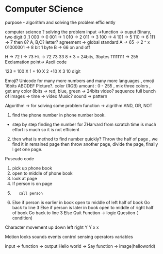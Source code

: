 # Computer SCience #

purpose - algorithm and solving the problem efficiently

computer science ? solving the problem 
input ->function -> ouput
Binary, two digit 0 ,1 
000 -> 0
001 -> 1
010 -> 2
011 -> 3
100 -> 4
101 -> 5
110 -> 6
111 -> 7
then 8?
A, B,C?
letter? agreement -> global standard
A -> 65 -> 2 ^ x 01000001 -> 8 bit 1 byte
B -> 66
on and off

H -> 72 I -> 73 
Hi. -> 72 73 33  8 * 3 = 24bits, 3bytes
11111111 -> 255
Exclamation point-> Ascii code 

123 = 100 X 1 + 10 X 2 +10 X 3 10 digit

Emoji?
Unicode for many more numbers and many more languages , emoji 
16bits 
ABCDEF
Picture?. 
color (RGB)
amount : 0 - 255 , mix three colors , get any color
8bits -> red, blue, green -> 24bits
video?
sequence full bunch of images -> time -> video
Music?
sound -> pattern

Algorithm -> for solving some problem
function -> algrithm 
AND, OR, NOT

1. find the phone number in phone number book.
- step by step finding the number for ZHarvard from scratch 
time is much
effort is much
so it is not efficient
2. then what is method to find number quickly?
Throw the half of page , we find it in remained page
then throw another page, divide the page, finally I get one page.

Puseudo code

1. pick up phone book
2. open to middle of phone book
3. look at page
4. If person is on page
5.        call person
 6. Else if person is earlier in book
        open to middle of left half of book
        Go back to line 3
    Else if person is later in book
         open to middle of right half of book
         Go back to line 3
    Else
         Quit
Function -> logic 
Question ( condition)

Character movement
 up down left right 
 Y  Y      x    x

 Motion
 looks
 sounds
 events
 control
 sensing
 operators
 variables

input -> function -> output
Hello world -> Say function -> image(helloworld)

